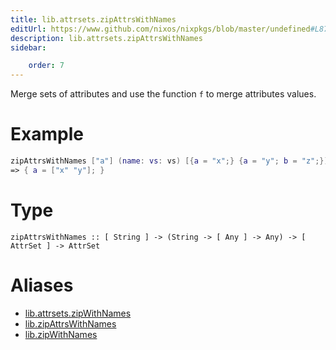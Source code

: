 ```yaml
---
title: lib.attrsets.zipAttrsWithNames
editUrl: https://www.github.com/nixos/nixpkgs/blob/master/undefined#L879C5
description: lib.attrsets.zipAttrsWithNames
sidebar:

    order: 7
---
```


Merge sets of attributes and use the function `f` to merge attributes
values.

# Example

```nix
zipAttrsWithNames ["a"] (name: vs: vs) [{a = "x";} {a = "y"; b = "z";}]
=> { a = ["x" "y"]; }
```

# Type

```
zipAttrsWithNames :: [ String ] -> (String -> [ Any ] -> Any) -> [ AttrSet ] -> AttrSet
```


# Aliases

- [lib.attrsets.zipWithNames](/nix-doc-comments/reference/lib/attrsets/lib-attrsets-zipwithnames)
- [lib.zipAttrsWithNames](/nix-doc-comments/reference/lib/lib-zipattrswithnames)
- [lib.zipWithNames](/nix-doc-comments/reference/lib/lib-zipwithnames)


